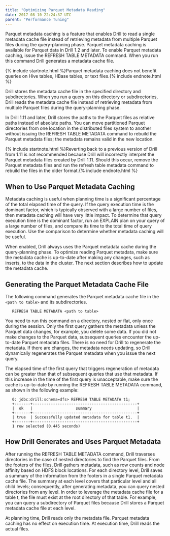 ```yaml
---
title: "Optimizing Parquet Metadata Reading"
date: 2017-08-10 22:24:37 UTC
parent: "Performance Tuning"
---
```


Parquet metadata caching is a feature that enables Drill to read a single metadata cache file instead of retrieving metadata from multiple Parquet files during the query-planning phase. 
Parquet metadata caching is available for Parquet data in Drill 1.2 and later. To enable Parquet metadata caching, issue the REFRESH TABLE METADATA <path to table> command. When you run this command Drill generates a metadata cache file.  

{% include startnote.html %}Parquet metadata caching does not benefit queries on Hive tables, HBase tables, or text files.{% include endnote.html %}  

Drill stores the metadata cache file in the specified directory and subdirectories. When you run a query on this directory or subdirectories, Drill reads the metadata cache file instead of retrieving metadata from multiple Parquet files during the query-planning phase.     

In Drill 1.11 and later, Drill stores the paths to the Parquet files as relative paths instead of absolute paths. You can move partitioned Parquet directories from one location in the distributed files system to another without issuing the REFRESH TABLE METADATA command to rebuild the Parquet metadata files; the metadata remains valid in the new location.   

{% include startnote.html %}Reverting back to a previous version of Drill from 1.11 is not recommended because Drill will incorrectly interpret the Parquet metadata files created by Drill 1.11. Should this occur, remove the Parquet metadata files and run the refresh table metadata command to rebuild the files in the older format.{% include endnote.html %} 
 

## When to Use Parquet Metadata Caching

Metadata caching is useful when planning time is a significant percentage of the total elapsed time of the query. If the query execution time is the dominant factor, which is typically observed with a large number of files, then metadata caching will have very little impact. To determine that query execution time is the dominant factor, run an EXPLAIN plan on your query of a large number of files, and compare its time to the total time of query execution. Use the comparison to determine whether metadata caching will be useful.

When enabled, Drill always uses the Parquet metadata cache during the query-planning phase. To optimize reading Parquet metadata, make sure the metadata cache is up-to-date after making any changes, such as inserts, to the data in the cluster. The next section describes how to update the metadata cache.


## Generating the Parquet Metadata Cache File

The following command generates the Parquet metadata cache file in the `<path to table>` and its subdirectories.

       REFRESH TABLE METADATA <path to table>

You need to run this command on a directory, nested or flat, only once during the session. Only the first query gathers the metadata unless the Parquet data changes, for example, you delete some data. If you did not make changes to the Parquet data, subsequent queries encounter the up-to-date Parquet metadata files. There is no need for Drill to regenerate the metadata. If there are changes, the metadata needs updating, so Drill dynamically regenerates the Parquet metadata when you issue the next query.

The elapsed time of the first query that triggers regeneration of metadata can be greater than that of subsequent queries that use that metadata. If this increase in the time of the first query is unacceptable, make sure the cache is up-to-date by running the REFRESH TABLE METADATA command, as shown in the following example:


       0: jdbc:drill:schema=dfs> REFRESH TABLE METADATA t1;
       +-------+----------------------------------------------+
       |  ok   |                   summary                    |
       +-------+----------------------------------------------+
       | true  | Successfully updated metadata for table t1.  |
       +-------+----------------------------------------------+
       1 row selected (0.445 seconds)  
  


## How Drill Generates and Uses Parquet Metadata

After running the REFRESH TABLE METADATA command, Drill traverses directories in the case of nested directories to find the Parquet files. From the footers of the files, Drill gathers metadata, such as row counts and node affinity based on HDFS block locations. For each directory level, Drill saves a summary of the information from the footers in a single Parquet metadata cache file. The summary at each level covers that particular level and all child levels; consequently, after generating metadata, you can query nested directories from any level. In order to leverage the metadata cache file for a table t, the file must exist at the root directory of that table. For example, you can query a subdirectory of Parquet files because Drill stores a Parquet metadata cache file at each level.

At planning time, Drill reads only the metadata file. Parquet metadata caching has no effect on execution time. At execution time, Drill reads the actual files.  

<!--
## Security Limitations
TBD  

-->